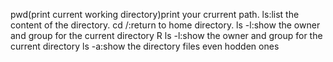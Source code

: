 pwd(print current working directory)print your crurrent path.
ls:list the content of the directory.
cd /:return to home directory.
ls -l:show the owner and group for the current directory R
ls -l:show the owner and group for the current directory
ls -a:show the directory files even hodden ones
